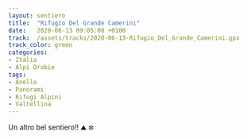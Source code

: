 ```yaml
---
layout: sentiero
title:  "Rifugio Del Grande Camerini"
date:   2020-06-13 09:05:00 +0100
track:  /assets/tracks/2020-06-13-Rifugio_Del_Grande_Camerini.gpx
track_color: green
categories:
- Italia
- Alpi Orobie
tags:
- Anello
- Panorami
- Rifugi Alpini
- Valtellina
---
```


Un altro bel sentiero!! :mountain: :snowflake: